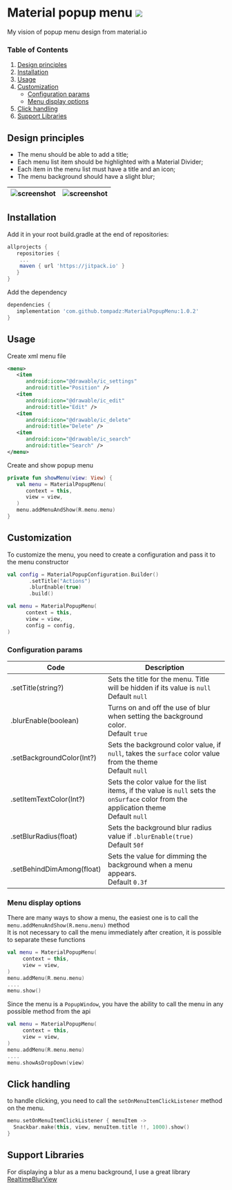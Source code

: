# Material popup menu [![](https://jitpack.io/v/tompadz/MaterialPopupMenu.svg)](https://jitpack.io/#tompadz/MaterialPopupMenu)

My vision of popup menu design from material.io <br>

### Table of Contents

1. [Design principles](https://github.com/tompadz/MaterialPopupMenu#design-principles)
2. [Installation](https://github.com/tompadz/MaterialPopupMenu#installation)
3. [Usage](https://github.com/tompadz/MaterialPopupMenu#usage)
4. [Customization](https://github.com/tompadz/MaterialPopupMenu#customization)
	- [Configuration params](https://github.com/tompadz/MaterialPopupMenu#configuration-params)
	- [Menu display options](https://github.com/tompadz/MaterialPopupMenu#menu-display-options)
5. [Click handling](https://github.com/tompadz/MaterialPopupMenu#click-handling)
6. [Support Libraries](https://github.com/tompadz/MaterialPopupMenu#support-libraries)





## Design principles

- The menu should be able to add a title;
- Each menu list item should be highlighted with a Material Divider;
- Each item in the menu list must have a title and an icon;
- The menu background should have a slight blur;

|![screenshot](https://github.com/tompadz/MaterialPopupMenu/blob/master/img/preview2.jpeg?raw=true)|![screenshot](https://github.com/tompadz/MaterialPopupMenu/blob/master/img/preview2.gif?raw=true)|
|--|--|

## Installation

Add it in your root build.gradle at the end of repositories:

```gradle	
allprojects {
   repositories {
   	...
	maven { url 'https://jitpack.io' }
   }
}
```

Add the dependency

```gradle
dependencies {
   implementation 'com.github.tompadz:MaterialPopupMenu:1.0.2'
}
```

## Usage

Create xml menu file

```xml
<menu>
   <item
      android:icon="@drawable/ic_settings"
      android:title="Position" />
   <item
      android:icon="@drawable/ic_edit"
      android:title="Edit" />
   <item
      android:icon="@drawable/ic_delete"
      android:title="Delete" />
   <item
      android:icon="@drawable/ic_search"
      android:title="Search" />
</menu>
```

Create and show popup menu

```kotlin
private fun showMenu(view: View) {
   val menu = MaterialPopupMenu(
      context = this,
      view = view,
   )
   menu.addMenuAndShow(R.menu.menu)
}
```

## Customization

To customize the menu, you need to create a configuration and pass it to the menu constructor

```kotlin
val config = MaterialPopupConfiguration.Builder()
       .setTitle("Actions")
       .blurEnable(true)
       .build()

val menu = MaterialPopupMenu(
      context = this,
      view = view,
      config = config,
)
```

### Configuration params

| Code                      | Description                                                                                                                                |
|---------------------------|--------------------------------------------------------------------------------------------------------------------------------------------|
| .setTitle(string?)        | Sets the title for the menu. Title will be hidden if its value is `null` <br> Default `null`                                               |
| .blurEnable(boolean)      | Turns on and off the use of blur when setting the background color. <br> Default `true`                                                    |
| .setBackgroundColor(Int?) | Sets the background color value, if `null`, takes the `surface` color value from the theme <br> Default `null`                             |
| .setItemTextColor(Int?)   | Sets the color value for the list items, if the value is `null` sets the `onSurface` color from the application theme <br> Default `null`  |
| .setBlurRadius(float)     | Sets the background blur radius value if `.blurEnable(true)` <br> Default `50f`                                                            |
| .setBehindDimAmong(float) | Sets the value for dimming the background when a menu appears. <br> Default `0.3f`                                                         |


### Menu display options

There are many ways to show a menu, the easiest one is to call the `menu.addMenuAndShow(R.menu.menu)` method <br>
It is not necessary to call the menu immediately after creation, it is possible to separate these functions

```kotlin
val menu = MaterialPopupMenu(
     context = this,
     view = view,
)
menu.addMenu(R.menu.menu)
....
menu.show()
```

Since the menu is a `PopupWindow`, you have the ability to call the menu in any possible method from the api

```kotlin
val menu = MaterialPopupMenu(
     context = this,
     view = view,
)
menu.addMenu(R.menu.menu)
....
menu.showAsDropDown(view)
```

## Click handling

to handle clicking, you need to call the `setOnMenuItemClickListener` method on the menu. 

```kotlin
menu.setOnMenuItemClickListener { menuItem ->
  Snackbar.make(this, view, menuItem.title !!, 1000).show()
}
```

## Support Libraries

For displaying a blur as a menu background, I use a great library [RealtimeBlurView](https://github.com/mmin18/RealtimeBlurView)
